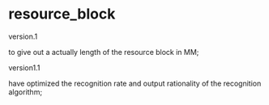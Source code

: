 # resource_block

version.1

to give out a actually length of the resource block in MM;

version1.1

have optimized the recognition rate and output rationality of the recognition algorithm;

